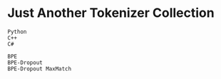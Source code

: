 # Just Another Tokenizer Collection

```
Python
C++
C#
```

```
BPE
BPE-Dropout
BPE-Dropout MaxMatch
```
